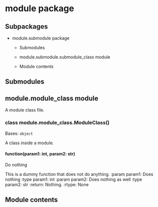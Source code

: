 # module package

## Subpackages


* module.submodule package


    * Submodules


    * module.submodule.submodule_class module


    * Module contents


## Submodules

## module.module_class module

A module class file.


### class module.module_class.ModuleClass()
Bases: `object`

A class inside a module.


#### function(param1: int, param2: str)
Do nothing

This is a dummy function that does not do anything.
:param param1: Does nothing
:type param1: int
:param param2: Does nothing as well
:type param2: str
:return: Nothing.
:rtype: None

## Module contents
